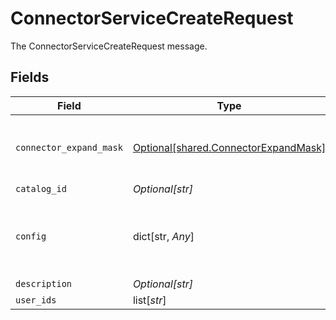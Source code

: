 # ConnectorServiceCreateRequest

The ConnectorServiceCreateRequest message.


## Fields

| Field                                                                                                          | Type                                                                                                           | Required                                                                                                       | Description                                                                                                    |
| -------------------------------------------------------------------------------------------------------------- | -------------------------------------------------------------------------------------------------------------- | -------------------------------------------------------------------------------------------------------------- | -------------------------------------------------------------------------------------------------------------- |
| `connector_expand_mask`                                                                                        | [Optional[shared.ConnectorExpandMask]](undefined/models/shared/connectorexpandmask.md)                         | :heavy_minus_sign:                                                                                             | The ConnectorExpandMask is used to expand related objects on a connector.                                      |
| `catalog_id`                                                                                                   | *Optional[str]*                                                                                                | :heavy_minus_sign:                                                                                             | The catalogId field.                                                                                           |
| `config`                                                                                                       | dict[str, *Any*]                                                                                               | :heavy_minus_sign:                                                                                             | Contains an arbitrary serialized message along with a @type that describes the type of the serialized message. |
| `description`                                                                                                  | *Optional[str]*                                                                                                | :heavy_minus_sign:                                                                                             | The description field.                                                                                         |
| `user_ids`                                                                                                     | list[*str*]                                                                                                    | :heavy_minus_sign:                                                                                             | The userIds field.                                                                                             |